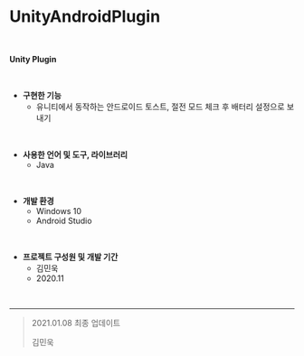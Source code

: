 # UnityAndroidPlugin

&nbsp;&nbsp;&nbsp;&nbsp;&nbsp;&nbsp;&nbsp;&nbsp;&nbsp;&nbsp;&nbsp;&nbsp;&nbsp;&nbsp;&nbsp;&nbsp;&nbsp;&nbsp;&nbsp;&nbsp;&nbsp;&nbsp;&nbsp;&nbsp;&nbsp;&nbsp;&nbsp;&nbsp;&nbsp;&nbsp;&nbsp;&nbsp;&nbsp;&nbsp;&nbsp;&nbsp;&nbsp;&nbsp;&nbsp;&nbsp;&nbsp;&nbsp;&nbsp;&nbsp;&nbsp;&nbsp;&nbsp;&nbsp;&nbsp;&nbsp;&nbsp;&nbsp;&nbsp;

**Unity Plugin**

<br>

- **구현한 기능**
  - 유니티에서 동작하는 안드로이드 토스트, 절전 모드 체크 후 배터리 설정으로 보내기

<br>

- **사용한 언어 및 도구, 라이브러리**
  + Java

<br>

+ **개발 환경**
  + Windows 10
  + Android Studio

<br>

- **프로젝트 구성원 및 개발 기간**
  + 김민욱
  + 2020.11

<br>

---

> 2021.01.08 최종 업데이트
>
> 김민욱
